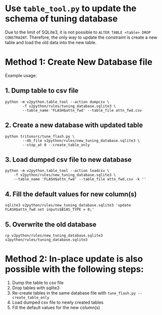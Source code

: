 # Use `table_tool.py` to update the schema of tuning database

Due to the limit of SQLite3, it is not possible to `ALTER TABLE <table> DROP CONSTRAINT`.
Therefore, the only way to update the constraint is create a new table and load the old data into the new table.

# Method 1: Create New Database file

Example usage:

## 1. Dump table to csv file

```
python -m v2python.table_tool --action dumpcsv \
		-f v2python/rules/tuning_database.sqlite3 \
		--table_name 'FLASH$attn_fwd' --table_file attn_fwd.csv
```

## 2. Create a new database with updated table

```
python tritonsrc/tune_flash.py \
		--db_file v2python/rules/new_tuning_database.sqlite3 \
		--stop_at 0 --create_table_only
```

## 3. Load dumped csv file to new database

```
python -m v2python.table_tool --action loadcsv \
	-f v2python/rules/new_tuning_database.sqlite3 \
	--table_name 'FLASH$attn_fwd' --table_file attn_fwd.csv -k ''
```

## 4. Fill the default values for new column(s)

```
sqlite3 v2python/rules/new_tuning_database.sqlite3 'update FLASH$attn_fwd set inputs$BIAS_TYPE = 0;'
```

## 5. Overwrite the old database

```
cp v2python/rules/new_tuning_database.sqlite3 v2python/rules/tuning_database.sqlite3
```

# Method 2: In-place update is also possible with the following steps:

1. Dump the table to csv file
2. Drop tables with sqlite3
3. Re-create tables in the same database file with `tune_flash.py --create_table_only`
4. Load dumped csv file to newly created tables
5. Fill the default values for the new column(s)
